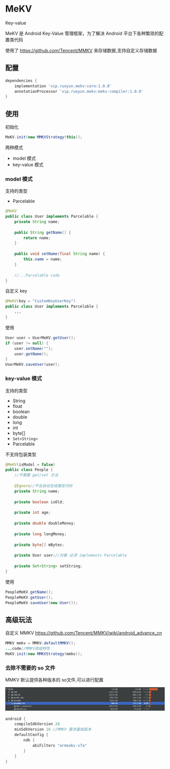 # MeKV
Key-value

MeKV 是 Android  Key-Value 管理框架，为了解决 Android 平台下各种繁琐的配置类代码

使用了 https://github.com/Tencent/MMKV 来存储数据,支持自定义存储数据

## 配置

```gradle
dependencies {
    implementation 'vip.ruoyun.mekv:core:1.0.0'
    annotationProcessor 'vip.ruoyun.mekv:mekv-compiler:1.0.0'
}
```

## 使用

初始化
```java
MeKV.init(new MMKVStrategy(this));
```

两种模式
- model 模式
- key-value 模式

### model 模式
支持的类型
- Parcelable

```java
@MeKV
public class User implements Parcelable {
    private String name;

    public String getName() {
        return name;
    }

    public void setName(final String name) {
        this.name = name;
    }

    //...Parcelable code
}
```

自定义 key
```java
@MeKV(key = "CustomKeyUserKey")
public class User implements Parcelable {
    ...
}
```

使用
```java
User user = UserMeKV.getUser();
if (user != null) {
    user.setName("");
    user.getName();
}
UserMeKV.saveUser(user);
```

### key-value 模式
支持的类型
- String
- float
- boolean
- double
- long
- int
- byte[]
- ```Set<String>```
- Parcelable

不支持包装类型

```java
@MeKV(isModel = false)
public class People {
    //不需要 get/set 方法

    @Ignore//不会自动生成属性代码
    private String name;

    private boolean isOld;

    private int age;

    private double doubleMoney;

    private long longMoney;

    private byte[] mBytes;

    private User user;//对象 必须 implements Parcelable

    private Set<String> setString;
}
```

使用
```java
PeopleMeKV.getName();
PeopleMeKV.getUser();
PeopleMeKV.saveUser(new User());
```

## 高级玩法
自定义 MMKV https://github.com/Tencent/MMKV/wiki/android_advance_cn
```java
MMKV mmkv = MMKV.defaultMMKV();
...code//MMKV高级特性
MeKV.init(new MMKVStrategy(mmkv));
```

### 去除不需要的 so 文件
MMKV 默认提供各种版本的 so文件,可以进行配置

![-w1093](https://github.com/bugyun/MeKV/blob/613362cb49656866f957d09d2cadc4de97326bfa/art/15685301150300.jpg?raw=true)


```gradle
android {
    compileSdkVersion 28
    minSdkVersion 16 //MMKV 要求最低版本
    defaultConfig {
        ndk {
            abiFilters "armeabi-v7a"
        }
    }
}
```





